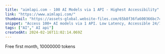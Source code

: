 ```yaml
---
title: "aimlapi.com - 100 AI Models via 1 API - Highest Accessibility"
link: "https://www.aimlapi.com/"
thumbnail: "https://assets-global.website-files.com/65b8f36fa600366bc7cf9a67/65b8f370a600366bc7cf9b56_webclip-techflow-x-webflow-template.svg"
snippet: "Access 100+ AI models via 1 API. Low Latency, Accessible 24/7. Save up to 80% switching from OpenAI with 1 line of code. Advanced LLM, Speech-to-Text, Text-to-Speech, Chatbots, and Image Generation APIs."
tags: ["AI"," AI api"]
createdAt: 2024-02-16T11:02:14.069Z
---
```

Free first month, 10000000 tokens

